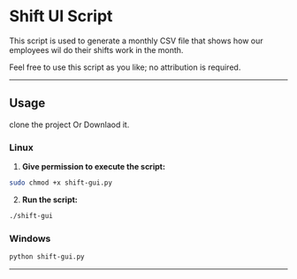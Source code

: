 # Shift UI Script

This script is used to generate a monthly CSV file that shows how our employees wil do their shifts work in the month.

Feel free to use this script as you like; no attribution is required.

---

## Usage
clone the project Or Downlaod it.
### Linux

1. **Give permission to execute the script:**

```bash
sudo chmod +x shift-gui.py
```

2. **Run the script:**

```bash
./shift-gui
```

### Windows

```bash
python shift-gui.py
```
---

